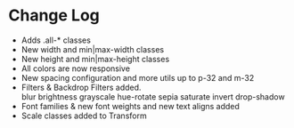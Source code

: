 # Change Log

- Adds .all-* classes
- New width and min|max-width classes
- New height and min|max-height classes
- All colors are now responsive
- New spacing configuration and more utils up to p-32 and m-32
- Filters & Backdrop Filters added.   
    blur
    brightness
    grayscale
    hue-rotate
    sepia
    saturate
    invert
    drop-shadow
- Font families & new font weights and new text aligns added
- Scale classes added to Transform
